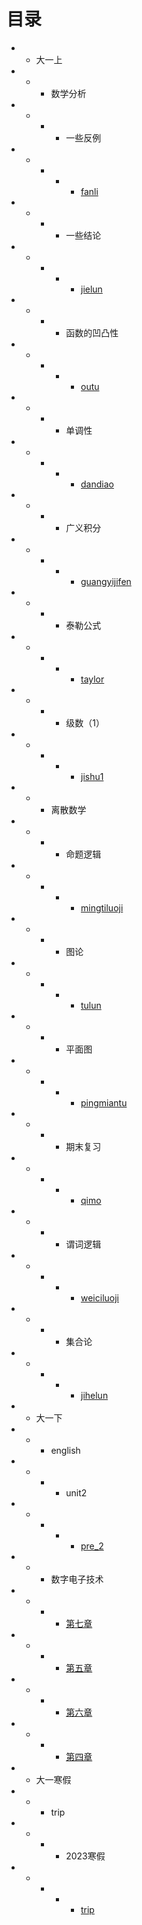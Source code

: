 # 目录
- -  大一上
- - -  数学分析
- - - -  一些反例
- - - - - [fanli](https://blog.leoh.top/first/大一上/数学分析/一些反例/fanli.html)
- - - -  一些结论
- - - - - [jielun](https://blog.leoh.top/first/大一上/数学分析/一些结论/jielun.html)
- - - -  函数的凹凸性
- - - - - [outu](https://blog.leoh.top/first/大一上/数学分析/函数的凹凸性/outu.html)
- - - -  单调性
- - - - - [dandiao](https://blog.leoh.top/first/大一上/数学分析/单调性/dandiao.html)
- - - -  广义积分
- - - - - [guangyijifen](https://blog.leoh.top/first/大一上/数学分析/广义积分/guangyijifen.html)
- - - -  泰勒公式
- - - - - [taylor](https://blog.leoh.top/first/大一上/数学分析/泰勒公式/taylor.html)
- - - -  级数（1）
- - - - - [jishu1](https://blog.leoh.top/first/大一上/数学分析/级数（1）/jishu1.html)
- - -  离散数学
- - - -  命题逻辑
- - - - - [mingtiluoji](https://blog.leoh.top/first/大一上/离散数学/命题逻辑/mingtiluoji.html)
- - - -  图论
- - - - - [tulun](https://blog.leoh.top/first/大一上/离散数学/图论/tulun.html)
- - - -  平面图
- - - - - [pingmiantu](https://blog.leoh.top/first/大一上/离散数学/平面图/pingmiantu.html)
- - - -  期末复习
- - - - - [qimo](https://blog.leoh.top/first/大一上/离散数学/期末复习/qimo.html)
- - - -  谓词逻辑
- - - - - [weiciluoji](https://blog.leoh.top/first/大一上/离散数学/谓词逻辑/weiciluoji.html)
- - - -  集合论
- - - - - [jihelun](https://blog.leoh.top/first/大一上/离散数学/集合论/jihelun.html)
- -  大一下
- - -  english
- - - -  unit2
- - - - - [pre_2](https://blog.leoh.top/first/大一下/english/unit2/pre_2.html)
- - -  数字电子技术
- - - - [第七章](https://blog.leoh.top/first/大一下/数字电子技术/第七章.html)
- - - - [第五章](https://blog.leoh.top/first/大一下/数字电子技术/第五章.html)
- - - - [第六章](https://blog.leoh.top/first/大一下/数字电子技术/第六章.html)
- - - - [第四章](https://blog.leoh.top/first/大一下/数字电子技术/第四章.html)
- -  大一寒假
- - -  trip
- - - -  2023寒假
- - - - - [trip](https://blog.leoh.top/first/大一寒假/trip/2023寒假/trip.html)
